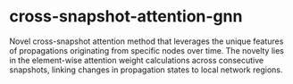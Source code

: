 # cross-snapshot-attention-gnn
Novel cross-snapshot attention method that leverages the unique features of propagations originating from specific nodes over time. The novelty lies in the element-wise attention weight calculations across consecutive snapshots, linking changes in propagation states to local network regions.
